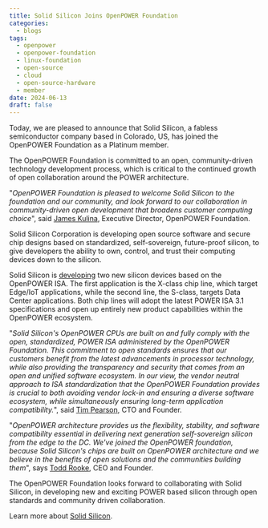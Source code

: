 ```yaml
---
title: Solid Silicon Joins OpenPOWER Foundation
categories:
  - blogs
tags:
  - openpower
  - openpower-foundation
  - linux-foundation
  - open-source
  - cloud
  - open-source-hardware
  - member
date: 2024-06-13
draft: false
---
```


Today, we are pleased to announce that Solid Silicon, a fabless semiconductor company based in Colorado, US, has joined the OpenPOWER Foundation as a Platinum member.  

The OpenPOWER Foundation is committed to an open, community-driven technology development process, which is critical to the continued growth of open collaboration around the POWER architecture.  

"_OpenPOWER Foundation is pleased to welcome Solid Silicon to the foundation and our community, and look forward to our collaboration in community-driven open development that broadens customer computing choice_", said [James Kulina](https://www.linkedin.com/in/james-kulina/), Executive Director, OpenPOWER Foundation.  

Solid Silicon Corporation is developing open source software and secure chip designs based on standardized, self-sovereign, future-proof silicon, to give developers the ability to own, control, and trust their computing devices down to the silicon.  

Solid Silicon is [developing](https://www.linkedin.com/posts/solid-silicon_raptor-computing-sys-on-x-activity-7121183443475992576-kq_A?utm_source=share&utm_medium=member_desktop) two new silicon devices based on the OpenPOWER ISA.  The first application is the X-class chip line, which target Edge/IoT applications, while the second line, the S-class, targets Data Center applications. Both chip lines will adopt the latest POWER ISA 3.1 specifications and open up entirely new product capabilities within the OpenPOWER ecosystem.

"_Solid Silicon's OpenPOWER CPUs are built on and fully comply with the open, standardized, POWER ISA administered by the OpenPOWER Foundation. This commitment to open standards ensures that our customers benefit from the latest advancements in processor technology, while also providing the transparency and security that comes from an open and unified software ecosystem.  In our view, the vendor neutral approach to ISA standardization that the OpenPOWER Foundation provides is crucial to both avoiding vendor lock-in and ensuring a diverse software ecosystem, while simultaneously ensuring long-term application compatibility._", said [Tim Pearson](https://www.linkedin.com/company/solid-silicon/), CTO and Founder.

"_OpenPOWER architecture provides us the flexibility, stability, and software compatibility essential in delivering next generation self-sovereign silicon from the edge to the DC. We've joined the OpenPOWER foundation, because Solid Silicon's chips are built on OpenPOWER architecture and we believe in the benefits of open solutions and the communities building them_", says [Todd Rooke](https://www.linkedin.com/in/toddrooke/), CEO and Founder.  

The OpenPOWER Foundation looks forward to collaborating with Solid Silicon,
in developing new and exciting POWER based silicon through open standards and community driven collaboration.  

Learn more about [Solid Silicon](https://solidsilicon.com).  
